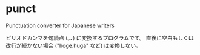 # punct
Punctuation converter for Japanese writers

ピリオドカンマを句読点 (。、) に変換するプログラムです。
直後に空白もしくは改行が続かない場合 ("hoge.huga" など) は変換しない。
